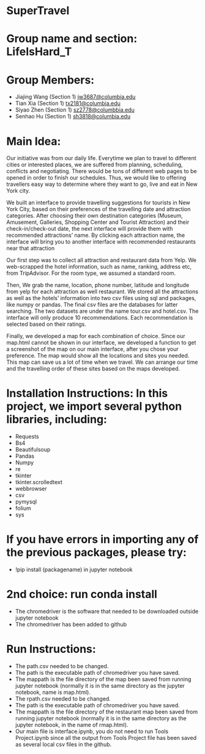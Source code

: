 # SuperTravel
# Group name and section: LifeIsHard_T

# Group Members: 
- Jiajing Wang (Section 1) jw3687@columbia.edu
- Tian Xia (Section 1) tx2181@columbia.edu 
- Siyao Zhen (Section 1) sz2778@columbbia.edu 
- Senhao Hu (Section 1)  sh3818@columbia.edu 

# Main Idea:
Our initiative was from our daily life. Everytime we plan to travel to different cities or interested places, we are suffered from planning, scheduling, conflicts and negotiating. There would be tons of different web pages to be opened in order to finish our schedules. Thus, we would like to offering travellers easy way to determine where they want to go, live and eat in New York city. 

We built an interface to provide travelling suggestions for tourists in New York City, based on their preferences of the travelling date and attraction categories. After choosing their own destination categories (Museum, Amusement, Galleries, Shopping Center and Tourist Attraction)  and their check-in/check-out date, the next interface will provide them with recommended attractions’ name. By clicking each attraction name, the interface will bring you to another interface with recommended restaurants near that attraction

Our first step was to collect all attraction and restaurant data from Yelp. We web-scrapped the hotel information, such as name, ranking, address etc, from TripAdvisor. For the room type, we assumed a standard room. 

Then, We grab the name, location, phone number, latitude and longitude from yelp for each attraction as well restaurant. We stored all the attractions  as well as the hotels’ information into two csv files using sql and packages, like numpy or pandas. The final csv files are the databases for latter searching. The two datasets are under the name tour.csv and hotel.csv. The interface will only produce 10 recommendations. Each recommendation is selected based on their ratings.  

Finally, we developed a map for each combination of choice. Since our map.html cannot be shown in our interface, we developed a function to get a screenshot of the map on our main interface, after you chose your preference. The map would show all the locations and sites you needed. This map can save us a lot of time when we travel. We can arrange our time and the travelling order of these sites based on the maps developed. 


# Installation Instructions: In this project, we import several python libraries, including:
- Requests
- Bs4
- Beautifulsoup
- Pandas
- Numpy
- re
- tkinter
- tkinter.scrolledtext
- webbrowser
- csv
- pymysql
- folium
- sys

# If you have errors in importing any of the previous packages, please try:
- !pip install (packagename) in jupyter notebook

# 2nd choice: run conda install 
- The chromedriver is the software that needed to be downloaded outside jupyter notebook
- The chromedriver has been added to github

# Run Instructions:
- The path.csv needed to be changed.
- The path is the executable path of chromedriver you have saved.
- The mappath is the file directory of the map been saved from running jupyter notebook (normally it is in the same directory as the jupyter notebook, name is map.html).
- The rpath.csv needed to be changed.
- The path is the executable path of chromedriver you have saved.
- The mappath is the file directory of the restaurant map been saved from running jupyter notebook (normally it is in the same directory as the jupyter notebook, in the name of rmap.html).
- Our main file is interface.ipynb, you do not need to run Tools Project.ipynb since all the output from Tools Project file has been saved as several local csv files in the github.

